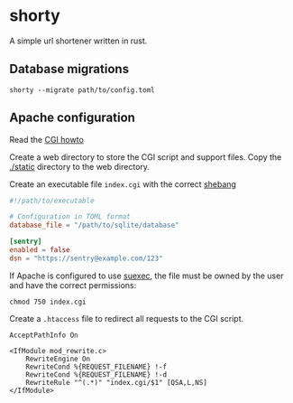 # shorty

A simple url shortener written in rust.

## Database migrations

`shorty --migrate path/to/config.toml`

## Apache configuration

Read the [CGI howto](https://httpd.apache.org/docs/1.4/howto/cgi.html)

Create a web directory to store the CGI script and support files.
Copy the [./static](./static) directory to the web directory.

Create an executable file `index.cgi` with the correct
[shebang](https://en.wikipedia.org/wiki/Shebang_(Unix))

```toml
#!/path/to/executable

# Configuration in TOML format
database_file = "/path/to/sqlite/database"

[sentry]
enabled = false
dsn = "https://sentry@example.com/123"
```

If Apache is configured to use
[suexec](https://httpd.apache.org/docs/2.4/suexec.html), the file must
be owned by the user and have the correct permissions:

```shell
chmod 750 index.cgi
```

Create a `.htaccess` file to redirect all requests to the CGI script.

```apacheconf
AcceptPathInfo On

<IfModule mod_rewrite.c>
    RewriteEngine On
    RewriteCond %{REQUEST_FILENAME} !-f
    RewriteCond %{REQUEST_FILENAME} !-d
    RewriteRule "^(.*)" "index.cgi/$1" [QSA,L,NS]
</IfModule>
```
